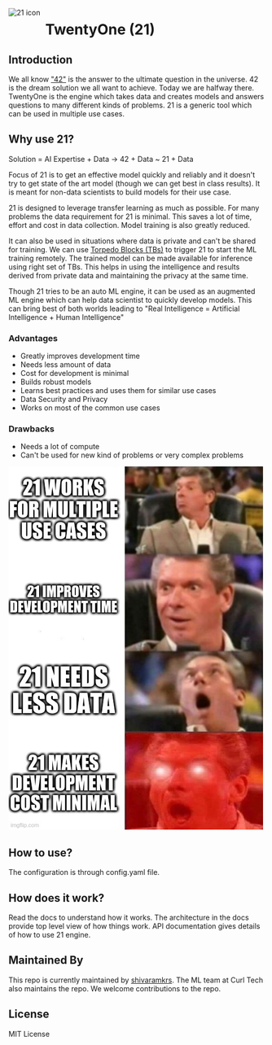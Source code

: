 <img src="https://repository-images.githubusercontent.com/311664407/9c54d480-2390-11eb-85ff-88d0c175e486"
     alt="21 icon"
     style="float: left; margin-right: 10px;" height="50px"/>

# TwentyOne (21)

## Introduction
We all know ["42"](https://en.wikipedia.org/wiki/Phrases_from_The_Hitchhiker%27s_Guide_to_the_Galaxy#Answer_to_the_Ultimate_Question_of_Life,_the_Universe,_and_Everything_(42)) is the answer to the ultimate question in the universe. 42 is the dream solution we all want to achieve. Today we are halfway there. TwentyOne is the engine which takes data and creates models and answers questions to many different kinds of problems. 21 is a generic tool which can be used in multiple use cases.

## Why use 21?

Solution = AI Expertise + Data -> 42 + Data ~ 21 + Data

Focus of 21 is to get an effective model quickly and reliably and it doesn't try to get state of the art model (though we can get best in class results). It is meant for non-data scientists to build models for their use case. 

21 is designed to leverage transfer learning as much as possible. For many problems the data requirement for 21 is minimal. This saves a lot of time, effort and cost in data collection. Model training is also greatly reduced.

It can also be used in situations where data is private and can't be shared for training. We can use [Torpedo Blocks (TBs)]() to trigger 21 to start the ML training remotely. The trained model can be made available for inference using right set of TBs. This helps in using the intelligence and results derived from private data and maintaining the privacy at the same time.

Though 21 tries to be an auto ML engine, it can be used as an augmented ML engine which can help data scientist to quickly develop models. This can bring best of both worlds leading to "Real Intelligence = Artificial Intelligence + Human Intelligence"

### Advantages
- Greatly improves development time
- Needs less amount of data
- Cost for development is minimal
- Builds robust models
- Learns best practices and uses them for similar use cases
- Data Security and Privacy
- Works on most of the common use cases

### Drawbacks
- Needs a lot of compute
- Can't be used for new kind of problems or very complex problems

![meme](/memes/21_0.jpeg)

## How to use?

The configuration is through config.yaml file.

## How does it work?

Read the docs to understand how it works. The architecture in the docs provide top level view of how things work. API documentation gives details of how to use 21 engine.

## Maintained By

This repo is currently maintained by [shivaramkrs](https://github.com/shivaramkrs). The ML team at Curl Tech also maintains the repo. We welcome contributions to the repo.

## License

MIT License